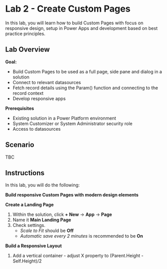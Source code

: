 # Lab 2 - Create Custom Pages

In this lab, you will learn how to build Custom Pages with focus on responsive design, setup in Power Apps and development based on best practice principles.


## Lab Overview 

**Goal:** 
- Build Custom Pages to be used as a full page, side pane and dialog in a solution
- Connect to relevant datasources
- Fetch record details using the Param() function and connecting to the record context
- Develop responsive apps

**Prerequisites** 
- Existing solution in a Power Platform environment
- System Customizer or System Administrator security role
- Access to datasources

## Scenario

TBC

## Instructions

In this lab, you will do the following:

**Build responsive Custom Pages with modern design elements**

**Create a Landing Page**
1. Within the solution, click **+ New** -> **App** -> **Page**
2. Name it **Main Landing Page**
3. Check settings. 
    - *Scale to Fit* should be **Off**
    - *Automatic save every 2 minutes* is recommended to be **On**

**Build a Responsive Layout**
1. Add a vertical container - adjust X property to (Parent.Height - Self.Height)/2
